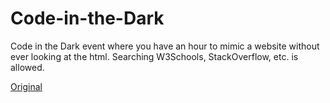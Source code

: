 # Code-in-the-Dark

Code in the Dark event where you have an hour to mimic a website without ever looking at the html. Searching W3Schools, StackOverflow, etc. is allowed.

<a href="https://drive.google.com/file/d/16v4-g1zUkBpN6gyDNpyapvVYhmzXMcMP/view">Original</a>
